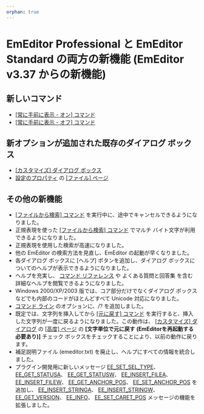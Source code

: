 ```yaml
---
orphan: true
---
```

# EmEditor Professional と EmEditor Standard の両方の新機能 (EmEditor v3.37 からの新機能)

## 新しいコマンド

- [\[常に手前に表示 \- オン\] コマンド](../cmd/window/window_always_top_on)
- [\[常に手前に表示 \- オフ\] コマンド](../cmd/window/window_always_top_off)

## 新オプションが追加された既存のダイアログ ボックス

- [\[カスタマイズ\] ダイアログ ボックス](../dlg/customize/index)
- [設定のプロパティ](../dlg/properties/index) の [\[ファイル\] ページ](../dlg/properties/file/index)

## その他の新機能

- [\[ファイルから検索\] コマンド](../cmd/search/grep) を実行中に、途中でキャンセルできるようになりました。
- 正規表現を使った [\[ファイルから検索\] コマンド](../cmd/search/grep) でマルチ
バイト文字が利用できるようになりました。
- 正規表現を使用した検索が高速になりました。
- 他の EmEditor の検索方法を見直し、EmEditor の起動が早くなりました。
- 各ダイアログ ボックスに \[ヘルプ\] ボタンを追加し、ダイアログ
ボックスについてのヘルプが表示できるようになりました。
- ヘルプを充実し、 [コマンド リファレンス](../cmd/index) や よくある質問と回答集 を含む詳細なヘルプを閲覧できるようになりました。
- Windows 2000/XP/2003 版では、コア部分だけでなくダイアログ ボックスなどでも内部のコードがほとんどすべて Unicode
対応になりました。
- [コマンド ライン](../howto/file/file_commandline) のオプションに、/?
を追加しました。
- 既定では、文字列を挿入してから [\[元に戻す\] コマンド](../cmd/edit/edit_undo) を実行すると、挿入した文字列が一度に戻るようになりました。この動作は、 [\[カスタマイズ\] ダイアログ](../dlg/customize/index) の [\[高度\] ページ](../dlg/customize/advanced/index) の **\[文字単位で元に戻す**
**(EmEditorを再起動する必要あり)\]** チェック ボックスをチェックすることにより、以前の動作に戻ります。
- 補足説明ファイル (emeditor.txt) を廃止し、ヘルプにすべての情報を統合しました。
- プラグイン開発用に新しいメッセージ [EE\_SET\_SEL\_TYPE](../plugin/message/ee_set_sel_type)、 [EE\_GET\_STATUSA](../plugin/message/ee_get_statusa)、 [EE\_GET\_STATUSW](../plugin/message/ee_get_statusw)、 [EE\_INSERT\_FILEA](../plugin/message/ee_insert_filea)、 [EE\_INSERT\_FILEW](../plugin/message/ee_insert_filew)、 [EE\_GET\_ANCHOR\_POS](../plugin/message/ee_get_anchor_pos)、 [EE\_SET\_ANCHOR\_POS](../plugin/message/ee_set_anchor_pos)
を追加し、 [EE\_INSERT\_STRINGA](../plugin/message/ee_insert_stringa)、 [EE\_INSERT\_STRINGW](../plugin/message/ee_insert_stringw)、 [EE\_GET\_VERSION](../plugin/message/ee_get_version)、 [EE\_INFO](../plugin/message/ee_info)、 [EE\_SET\_CARET\_POS](../plugin/message/ee_set_caret_pos)
メッセージの機能を拡張しました。
